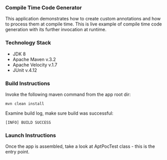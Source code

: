 ### Compile Time Code Generator
This application demonstrates how to create custom annotations and how to process them at compile time.
This is live example of compile time code generation with its further invocation at runtime.

### Technology Stack
* JDK 8
* Apache Maven v.3.2
* Apache Velocity v.1.7
* JUnit v.4.12

### Build Instructions
Invoke the following maven command from the app root dir:

`mvn clean install`

Examine build log, make sure build was successful:

`[INFO] BUILD SUCCESS`

### Launch Instructions
Once the app is assembled, take a look at AptPocTest class - this is the entry point.
